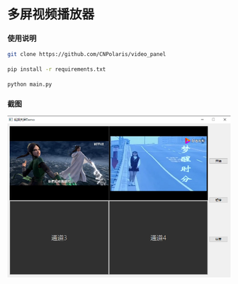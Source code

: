 <div><h1>多屏视频播放器</h1></div>


### 使用说明

```sh
git clone https://github.com/CNPolaris/video_panel

pip install -r requirements.txt

python main.py
```



### 截图

![](./imgs/1.png)

